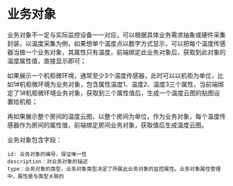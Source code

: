 # 业务对象

业务对象不一定与实际监控设备一一对应，可以根据具体业务需求抽象或硬件采集封装，以温度采集为例，如果想单个温度点以数字方式显示，可以把每个温度传感器当做一个业务对象，其属性只有温度，前端绑定此业务对象后，获取到此对象的温度属性值，直接显示即可；

如果展示一个机柜微环境，通常至少3个温度传感器，此时可以以机柜为单位，比如1#机柜微环境为业务对象，包含属性温度1、温度2、温度3三个属性，当前端绑定了1#机柜微环境业务对象，获取到三个属性值后，生成一个温度云图的贴图设置给机柜；

再如果展示整个房间的温度云图，以整个房间为单位，作为业务对象，每个温度传感器作为房间的属性值，前端绑定房间业务对象，获取值后生成温度云图。业务对象包含字段：
	id: 业务对象的编号，保证唯一性	description：对业务对象的描述	type：业务对象的类型，业务对象类型决定了所属此业务对象的监控属性。业务对象属性管理中，属性是与类型关联的